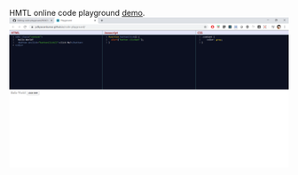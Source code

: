 HMTL online code playground [demo](https://pdkpavankumar.github.io/code-playground/).
![alt text](https://raw.githubusercontent.com/pdkpavankumar/code-playground/master/img/screenshot.png "screenshot")
